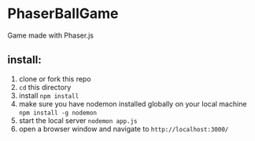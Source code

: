 # PhaserBallGame
Game made with Phaser.js
## install:
1. clone or fork this repo
1. `cd` this directory
1. install
  `npm install`
1. make sure you have nodemon installed globally on your local machine `npm install -g nodemon`
1. start the local server `nodemon app.js`
1. open a browser window and navigate to `http://localhost:3000/`
